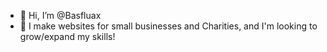 - 👋 Hi, I’m @Basfluax
- 👀 I make websites for small businesses and Charities, and I'm looking to grow/expand my skills!

<!---
Basfluax/Basfluax is a ✨ special ✨ repository because its `README.md` (this file) appears on your GitHub profile.
You can click the Preview link to take a look at your changes.
--->
